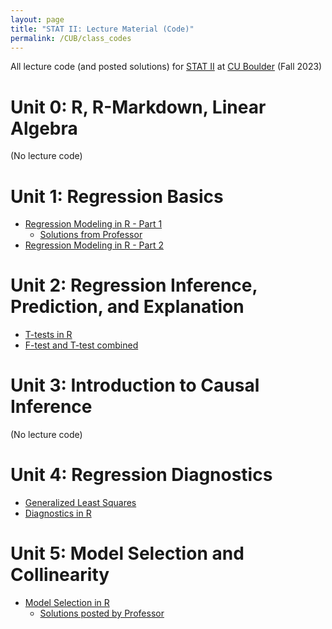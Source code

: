 ```yaml
---
layout: page
title: "STAT II: Lecture Material (Code)"
permalink: /CUB/class_codes
---
```


All lecture code (and posted solutions) for [STAT II](Stats2.md) at [CU Boulder](../../CUB.md) (Fall 2023)


# Unit 0: R, R-Markdown, Linear Algebra
(No lecture code)

# Unit 1: Regression Basics

- [Regression Modeling in R - Part 1](lecture_code/Unit1/Unit1-Code-Regression_modeling_in_R-1.html)
    - [Solutions from Professor](lecture_code/Unit1/Unit1-Code-Regression_modeling_in_R-1-Solutions.html)
- [Regression Modeling in R - Part 2](lecture_code/Unit1/Unit1-Code-Regression_modeling_in_R-2-Solutions.html)


# Unit 2: Regression Inference, Prediction, and Explanation

- [T-tests in R](lecture_code/Unit2/t-tests_in_R_modified.html)
- [F-test and T-test combined](lecture_code/Unit2/F-and-T-test-combined.html)

# Unit 3: Introduction to Causal Inference

(No lecture code)

# Unit 4: Regression Diagnostics

- [Generalized Least Squares](lecture_code/Unit4/Generalized-Least-Squares.html)
- [Diagnostics in R](lecture_code/Unit4/STAT-5010_Unit4_Code_Part_2.html)

# Unit 5: Model Selection and Collinearity

- [Model Selection in R](lecture_code/Unit5/Unit5-Code-Model_Selection_in_R.html)
    - [Solutions posted by Professor](lecture_code/Unit5/Unit5-Code-Model_Selection_in_R_Solutions.html)